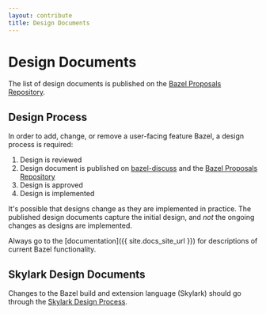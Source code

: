 ```yaml
---
layout: contribute
title: Design Documents
---
```


# Design Documents

The list of design documents is published on the [Bazel Proposals Repository](https://github.com/bazelbuild/proposals).

## Design Process

In order to add, change, or remove a user-facing feature Bazel, a design process is required:

1. Design is reviewed
2. Design document is published on
   [bazel-discuss](https://groups.google.com/forum/#!forum/bazel-discuss) and
   the [Bazel Proposals Repository](https://github.com/bazelbuild/proposals)
3. Design is approved
4. Design is implemented

It's possible that designs change as they are implemented in practice. The
published design documents capture the initial design, and _not_ the ongoing
changes as designs are implemented.

Always go to the [documentation]({{ site.docs_site_url }}) for descriptions of
current Bazel functionality.

## Skylark Design Documents

Changes to the Bazel build and extension language (Skylark) should go
through the [Skylark Design Process](/designs/skylark/skylark-design-process.html).
